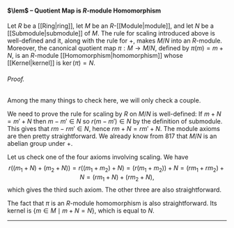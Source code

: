 #### $\lem$ – Quotient Map is $R$-module Homomorphism
Let $R$ be a [[Ring|ring]], let $M$ be an $R$-[[Module|module]], and let $N$ be a [[Submodule|submodule]] of $M$. The rule for scaling introduced above is well-defined and it, along with the rule for $+$,  makes $M/N$ into an $R$-module. Moreover, the canonical quotient map $\pi: M \to M/N$, defined by $\pi(m) = m + N$,  is an $R$-module [[Homomorphism|homomorphism]] whose [[Kernel|kernel]] is $\ker(\pi) = N$.

###### *Proof.* 
Among the many things to check here, we will only check a couple.

We need to prove the rule for scaling by $R$ on $M/N$ is well-defined: If $m+N=m'+N$ then $m-m'\in N$ so $r(m-m')\in N$ by the definition of submodule. This gives that $rm-rm'\in N$, hence $rm+N=rm'+N$. The module axioms are then pretty straightforward. We already know from 817 that $M/N$ is an abelian group under $+$.

Let us check one of the four axioms involving scaling. We have $$r( (m_1 +N) + (m_2 +N)) = r((m_1 + m_2) + N) = (r(m_1+m_2)) + N = (rm_1 + rm_2) + N = (rm_1 + N) + (rm_2 + N),$$
which gives the third such axiom. The other three are also straightforward.

The fact that $\pi$ is an $R$-module homomorphism is also straightforward. Its kernel is $\{m \in M \mid m + N = N\}$, which is equal to $N$. 
***